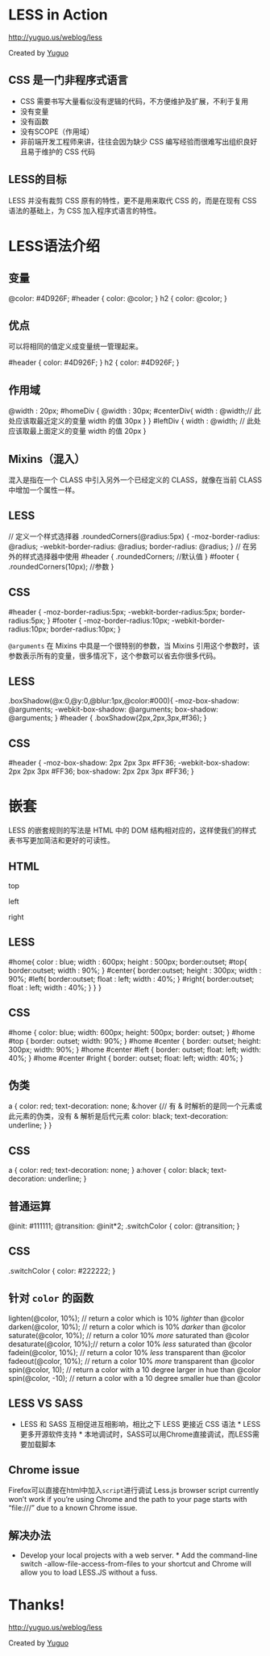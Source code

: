 #  LESS in Action

[ http://yuguo.us/weblog/less ](http://yuguo.us/weblog/less)

Created by [ Yuguo ](http://yuguo.us)

##  CSS 是一门非程序式语言

  * CSS 需要书写大量看似没有逻辑的代码，不方便维护及扩展，不利于复用 
  * 没有变量 
  * 没有函数 
  * 没有SCOPE（作用域） 
  * 非前端开发工程师来讲，往往会因为缺少 CSS 编写经验而很难写出组织良好且易于维护的 CSS 代码 

##  LESS的目标

LESS 并没有裁剪 CSS 原有的特性，更不是用来取代 CSS 的，而是在现有 CSS 语法的基础上，为 CSS 加入程序式语言的特性。

#  LESS语法介绍

##  变量

@color: #4D926F; #header { color: @color; } h2 { color: @color; }

##  优点

可以将相同的值定义成变量统一管理起来。

#header { color: #4D926F; } h2 { color: #4D926F; }

##  作用域

@width : 20px; #homeDiv { @width : 30px; #centerDiv{ width : @width;//
此处应该取最近定义的变量 width 的值 30px } } #leftDiv { width : @width; // 此处应该取最上面定义的变量
width 的值 20px }

##  Mixins（混入）

混入是指在一个 CLASS 中引入另外一个已经定义的 CLASS，就像在当前 CLASS 中增加一个属性一样。

##  LESS

// 定义一个样式选择器 .roundedCorners(@radius:5px) { -moz-border-radius: @radius;
-webkit-border-radius: @radius; border-radius: @radius; } // 在另外的样式选择器中使用
#header { .roundedCorners; //默认值 } #footer { .roundedCorners(10px); //参数 }

##  CSS

#header { -moz-border-radius:5px; -webkit-border-radius:5px; border-
radius:5px; } #footer { -moz-border-radius:10px; -webkit-border-radius:10px;
border-radius:10px; }

` @arguments ` 在 Mixins 中具是一个很特别的参数，当 Mixins
引用这个参数时，该参数表示所有的变量，很多情况下，这个参数可以省去你很多代码。

##  LESS

.boxShadow(@x:0,@y:0,@blur:1px,@color:#000){ -moz-box-shadow: @arguments;
-webkit-box-shadow: @arguments; box-shadow: @arguments; } #header {
.boxShadow(2px,2px,3px,#f36); }

##  CSS

#header { -moz-box-shadow: 2px 2px 3px #FF36; -webkit-box-shadow: 2px 2px 3px
#FF36; box-shadow: 2px 2px 3px #FF36; }

#  嵌套

LESS 的嵌套规则的写法是 HTML 中的 DOM 结构相对应的，这样使我们的样式表书写更加简洁和更好的可读性。

##  HTML

top

left

right

##  LESS

#home{ color : blue; width : 600px; height : 500px; border:outset; #top{
border:outset; width : 90%; } #center{ border:outset; height : 300px; width :
90%; #left{ border:outset; float : left; width : 40%; } #right{ border:outset;
float : left; width : 40%; } } }

##  CSS

#home { color: blue; width: 600px; height: 500px; border: outset; } #home #top
{ border: outset; width: 90%; } #home #center { border: outset; height: 300px;
width: 90%; } #home #center #left { border: outset; float: left; width: 40%; }
#home #center #right { border: outset; float: left; width: 40%; }

##  伪类

a { color: red; text-decoration: none; &:hover {// 有 & 时解析的是同一个元素或此元素的伪类，没有 &
解析是后代元素 color: black; text-decoration: underline; } }

##  CSS

a { color: red; text-decoration: none; } a:hover { color: black; text-
decoration: underline; }

##  普通运算

@init: #111111; @transition: @init*2; .switchColor { color: @transition; }

##  CSS

.switchColor { color: #222222; }

##  针对 ` color ` 的函数

lighten(@color, 10%); // return a color which is 10% *lighter* than @color
darken(@color, 10%); // return a color which is 10% *darker* than @color
saturate(@color, 10%); // return a color 10% *more* saturated than @color
desaturate(@color, 10%);// return a color 10% *less* saturated than @color
fadein(@color, 10%); // return a color 10% *less* transparent than @color
fadeout(@color, 10%); // return a color 10% *more* transparent than @color
spin(@color, 10); // return a color with a 10 degree larger in hue than @color
spin(@color, -10); // return a color with a 10 degree smaller hue than @color

##  LESS VS SASS

* LESS 和 SASS 互相促进互相影响，相比之下 LESS 更接近 CSS 语法 * LESS更多开源软件支持 * 本地调试时，SASS可以用Chrome直接调试，而LESS需要加载脚本 

##  Chrome issue

Firefox可以直接在html中加入`script`进行调试 Less.js browser script currently won’t work if
you’re using Chrome and the path to your page starts with “file:///” due to a
known Chrome issue.

##  解决办法

* Develop your local projects with a web server. * Add the command-line switch -allow-file-access-from-files to your shortcut and Chrome will allow you to load LESS.JS without a fuss. 

#  Thanks!

[ http://yuguo.us/weblog/less ](http://yuguo.us/weblog/less)

Created by [ Yuguo ](http://yuguo.us)

